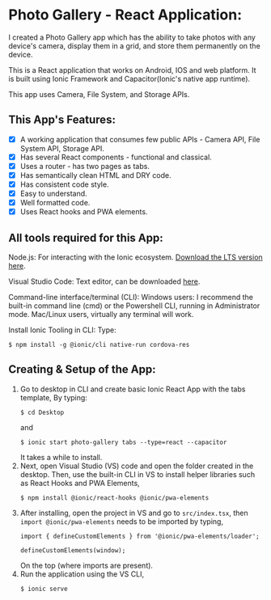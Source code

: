# Photo Gallery - React Application:

I created a Photo Gallery app which has the ability to take photos with any device's camera, display them in a grid, and store them permanently on the device.

This is a React application that works on Android, IOS and web platform. It is built using Ionic Framework and Capacitor(Ionic's native app runtime).

This app uses Camera, File System, and Storage APIs.

## This App's Features:

- [x] A working application that consumes few public APIs - Camera API, File System API, Storage API.
- [x] Has several React components - functional and classical.
- [x] Uses a router - has two pages as tabs.
- [x] Has semantically clean HTML and DRY code.
- [x] Has consistent code style.
- [x] Easy to understand.
- [x] Well formatted code.
- [x] Uses React hooks and PWA elements.

## All tools required for this App:

Node.js:
For interacting with the Ionic ecosystem. [Download the LTS version here](https://nodejs.org/en/).

Visual Studio Code:
Text editor, can be downloaded [here](https://code.visualstudio.com/).

Command-line interface/terminal (CLI):
Windows users: I recommend the built-in command line (cmd) or the Powershell CLI, running in Administrator mode.
Mac/Linux users, virtually any terminal will work.

Install Ionic Tooling in CLI:
Type:     
```
$ npm install -g @ionic/cli native-run cordova-res
```
  
## Creating & Setup of the App:
1) Go to desktop in CLI and create basic Ionic React App with the tabs template,
   By typing:     
   ```
   $ cd Desktop
   ``` 
   and
   ```
   $ ionic start photo-gallery tabs --type=react --capacitor
   ```
   It takes a while to install.
2) Next, open Visual Studio (VS) code and open the folder created in the desktop. Then, use the built-in CLI in VS to install helper libraries such as React Hooks and PWA Elements,
   ```
   $ npm install @ionic/react-hooks @ionic/pwa-elements
   ```
3) After installing, open the project in VS and go to `src/index.tsx`, then `import @ionic/pwa-elements` needs to be imported by typing,
   ```
   import { defineCustomElements } from '@ionic/pwa-elements/loader';
   
   defineCustomElements(window);
   ```
   On the top (where imports are present).
4) Run the application using the VS CLI,
   ```
   $ ionic serve
   ```
   
